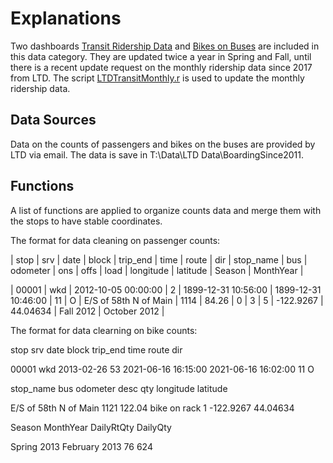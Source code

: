 # Explanations

Two dashboards [Transit Ridership Data](https://www.lcog.org/thempo/page/Transit-Ridership-Data) and [Bikes on Buses](https://www.lcog.org/thempo/page/bikes-buses) are included in this data category. They are updated twice a year in Spring and Fall, until there is a recent update request on the monthly ridership data since 2017 from LTD. The script [LTDTransitMonthly.r](https://github.com/dongmeic/MPO_Data_Portal/blob/master/TransitData/LTDTransitMonthly.r) is used to update the monthly ridership data.

## Data Sources

Data on the counts of passengers and bikes on the buses are provided by LTD via email. The data is save in T:\Data\LTD Data\BoardingSince2011. 

## Functions

A list of functions are applied to organize counts data and merge them with the stops to have stable coordinates.

The format for data cleaning on passenger counts:

 | stop  | srv | date | block | trip_end | time | route | dir | stop_name | bus | odometer | ons | offs | load | longitude | latitude | Season | MonthYear |
 
 | 00001 | wkd | 2012-10-05 00:00:00 | 2 | 1899-12-31 10:56:00 | 1899-12-31 10:46:00 | 11 | O | E/S of 58th N of Main | 1114 | 84.26 | 0 | 3 | 5 | -122.9267 | 44.04634 | Fall 2012 | October 2012 |

The format for data clearning on bike counts:

stop srv       date block            trip_end                time route dir

00001 wkd 2013-02-26    53 2021-06-16 16:15:00 2021-06-16 16:02:00    11   O

stop_name  bus odometer         desc qty longitude latitude

E/S of 58th N of Main 1121   122.04 bike on rack   1 -122.9267 44.04634

 Season     MonthYear DailyRtQty DailyQty

Spring 2013 February 2013         76      624
